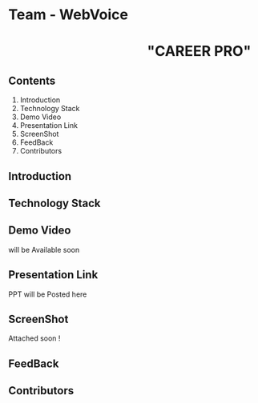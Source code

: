 # Team - WebVoice
# &emsp; &emsp; &emsp; &emsp; &emsp; &emsp; &emsp; &emsp; **"CAREER PRO"**
## Contents
1. Introduction
2. Technology Stack
3. Demo Video
4. Presentation Link
5. ScreenShot
6. FeedBack
7. Contributors

## Introduction

## Technology Stack

## Demo Video
will be Available soon

## Presentation Link
PPT will be Posted here

## ScreenShot
Attached soon !

## FeedBack

## Contributors
